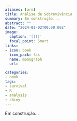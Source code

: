 ```yaml
---
aliases: [arm]
title: Análise de Sobrevivência
summary: Em construção...
abstract: ""
date: "2024-01-02T00:00:00Z"
image:
  caption: '[]()'
  focal_point: Smart
links:
- icon: book
  icon_pack: fas
  name: monograph
  url: 

categories:
- book
tags:
- survival
- R
- analysis
- shiny
---
```


Em construção...